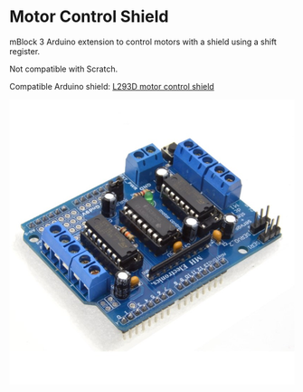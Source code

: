 # Motor Control Shield

mBlock 3 Arduino extension to control motors with a shield using a shift register.

Not compatible with Scratch.

Compatible Arduino shield: [L293D motor control shield](https://www.aliexpress.com/item/Freeshipping-L293D-motor-control-shield-motor-drive-expansion-board-FOR-Arduino-motor-shield/32502816728.html)

![image](motor_control_shield_example.jpg)
